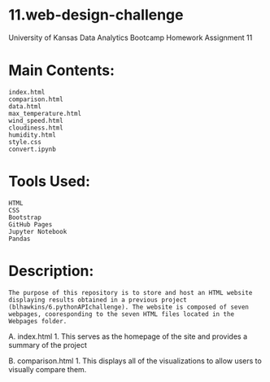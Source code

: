 # 11.web-design-challenge
University of Kansas Data Analytics Bootcamp Homework Assignment 11

# Main Contents:
    index.html
    comparison.html
    data.html
    max_temperature.html
    wind_speed.html
    cloudiness.html
    humidity.html
    style.css
    convert.ipynb
# Tools Used:
    HTML
    CSS
    Bootstrap
    GitHub Pages
    Jupyter Notebook
    Pandas
# Description:
    The purpose of this repository is to store and host an HTML website displaying results obtained in a previous project (blhawkins/6.pythonAPIchallenge). The website is composed of seven webpages, cooresponding to the seven HTML files located in the Webpages folder.

A. index.html
    1. This serves as the homepage of the site and provides a summary of the project

B. comparison.html
    1. This displays all of the visualizations to allow users to visually compare them.
